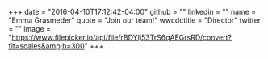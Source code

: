 +++
date = "2016-04-10T17:12:42-04:00"
github = ""
linkedin = ""
name = "Emma Grasmeder"
quote = "Join our team!"
wwcdctitle = "Director"
twitter = ""
image = "https://www.filepicker.io/api/file/rBDYIj53TrS6qAEGrsRD/convert?fit=scales&amp;h=300"
+++

